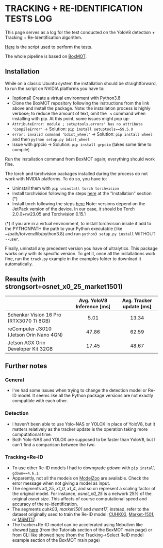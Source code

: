 # TRACKING + RE-IDENTIFICATION TESTS LOG

This page serves as a log for the test conducted on the YoloV8 detection + Tracking + Re-Identification algorithm.

[Here](scripts/tracking_re-id_test.py) is the script used to perform the tests.

The whole pipeline is based on [BoxMOT](https://github.com/mikel-brostrom/yolo_tracking). 

## Installation
While on a classic Ubuntu system the installation should be straightforward, to run the script on NVIDIA platforms you have to:
 - [optional] Create a virtual environment with Python3.8
 - Clone the BoxMOT repository following the instructions from the link above and install the package. Note: the installation process is highly verbose; to reduce the amount of text, omit the ```-v``` command when installing with pip.
 At this point, some issues might pop up:
- ```AttributeError: module ; setuptools.errors' has no attribute 'CompileError'``` -> Solution: ```pip install setuptools==59.5.0```
- ```error: invalid command 'bdist_wheel'``` -> Solution: ```pip install wheel``` and then ```python setup.py bdist_wheel```
- Issue with grpcio -> Solution: ```pip install grpcio``` (takes some time to compile)

Run the installation command from BoxMOT again; everything should work fine.

The torch and torchvision packages installed during the process do not work with NVIDIA platforms. To do so, you have to:
 - Uninstall them with ```pip uninstall torch torchvision```
 - Install torchvision following the steps [here](https://forums.developer.nvidia.com/t/pytorch-for-jetson/72048) at the "Installation" section (*)
 - Install torch following the steps [here](https://docs.nvidia.com/deeplearning/frameworks/install-pytorch-jetson-platform/index.html#overview__section_xavier_nx)
Note: versions depend on the JetPack version of the device. In our case, it should be Torch 2.0.0+nv23.05 and Torchvision 0.15.1

(*) if you are in a virtual environment, to install torchvision inside it add to the PYTHONPATH the path to your Python executable (like ~/path/to/venv/lib/python3.8) and run ```python3 setup.py install``` WITHOUT ```--user```.

Finally, uninstall any precedent version you have of ultralytics. This package works only with its specific version. To get it, once all the installations work fine, run the ```track.py``` example in the examples folder to download it automatically.


## Results (with strongsort+osnet_x0_25_market1501)

|                                         | Avg. YoloV8 Inference [ms] | Avg. Tracker update [ms] |
|-----------------------------------------|:--------------------------:|:------------------------:|
| Schenker Vision 16 Pro (RTX3070 Ti 8GB) |            5.01            |           13.34          |
| reComputer J3010 (Jetson Orin Nano 4GN) |            47.86           |           62.59          |
|    Jetson AGX Orin Developer Kit 32GB   |            17.45           |           48.67          |


## Further notes

### General
 - I've had some issues when trying to change the detection model or Re-ID model. It seems like all the Python package versions are not exactly compatible with each other.

### Detection
 - I haven't been able to use Yolo-NAS or YOLOX in place of YoloV8, but it matters relatively as the tracker update is the operation taking more computational time.
 - Both Yolo-NAS and YOLOX are supposed to be faster than YoloV8, but I can't find a comparison between the two.

### Tracking+Re-ID
 - To use other Re-ID models I had to downgrade _gdown_ with ```pip install gdown==4.6.1```. 
 - Apparently, not all the models on [ModelZoo](https://kaiyangzhou.github.io/deep-person-reid/MODEL_ZOO.html) are available. Check the error message when not giving a model as input.
 - The segments _x0_25_, _x1_0_, _x1_4_, and so on represent a scaling factor of the original model. For instance, _osnet_x0_25_ is a network 25% of the original _osnet_ size. This affects of course computational speed and accuracy of the re-identification.
 - The segments _cuhk03_, _market1501_ and _msmt17_, instead, refer to the dataset originally used to train the Re-ID model: [CUHK03](https://paperswithcode.com/dataset/cuhk03), [Market-1501](https://paperswithcode.com/dataset/market-1501), or [MSMT17](https://paperswithcode.com/dataset/msmt17).
 - The tracker+Re-ID model can be accelerated using Nebullvm like showed [here](https://colab.research.google.com/drive/1APUZ1ijCiQFBR9xD0gUvFUOC8yOJIvHm?usp=sharing) (from the Tutorials section of the BoxMOT main page) or from CLI like showed [here](https://github.com/mikel-brostrom/yolo_tracking/wiki/ReID-multi-framework-model-export) (from the Tracking->Select ReID model example section of the BoxMOT main page)
